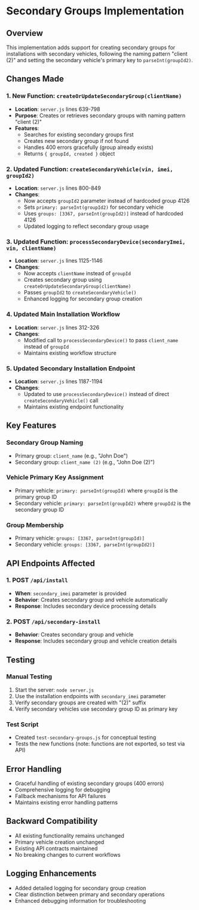 # Secondary Groups Implementation

## Overview
This implementation adds support for creating secondary groups for installations with secondary vehicles, following the naming pattern "client (2)" and setting the secondary vehicle's primary key to `parseInt(groupId2)`.

## Changes Made

### 1. New Function: `createOrUpdateSecondaryGroup(clientName)`
- **Location**: `server.js` lines 639-798
- **Purpose**: Creates or retrieves secondary groups with naming pattern "client (2)"
- **Features**:
  - Searches for existing secondary groups first
  - Creates new secondary group if not found
  - Handles 400 errors gracefully (group already exists)
  - Returns `{ groupId, created }` object

### 2. Updated Function: `createSecondaryVehicle(vin, imei, groupId2)`
- **Location**: `server.js` lines 800-849
- **Changes**:
  - Now accepts `groupId2` parameter instead of hardcoded group 4126
  - Sets `primary: parseInt(groupId2)` for secondary vehicle
  - Uses `groups: [3367, parseInt(groupId2)]` instead of hardcoded 4126
  - Updated logging to reflect secondary group usage

### 3. Updated Function: `processSecondaryDevice(secondaryImei, vin, clientName)`
- **Location**: `server.js` lines 1125-1146
- **Changes**:
  - Now accepts `clientName` instead of `groupId`
  - Creates secondary group using `createOrUpdateSecondaryGroup(clientName)`
  - Passes `groupId2` to `createSecondaryVehicle()`
  - Enhanced logging for secondary group creation

### 4. Updated Main Installation Workflow
- **Location**: `server.js` lines 312-326
- **Changes**:
  - Modified call to `processSecondaryDevice()` to pass `client_name` instead of `groupId`
  - Maintains existing workflow structure

### 5. Updated Secondary Installation Endpoint
- **Location**: `server.js` lines 1187-1194
- **Changes**:
  - Updated to use `processSecondaryDevice()` instead of direct `createSecondaryVehicle()` call
  - Maintains existing endpoint functionality

## Key Features

### Secondary Group Naming
- Primary group: `client_name` (e.g., "John Doe")
- Secondary group: `client_name (2)` (e.g., "John Doe (2)")

### Vehicle Primary Key Assignment
- Primary vehicle: `primary: parseInt(groupId)` where `groupId` is the primary group ID
- Secondary vehicle: `primary: parseInt(groupId2)` where `groupId2` is the secondary group ID

### Group Membership
- Primary vehicle: `groups: [3367, parseInt(groupId)]`
- Secondary vehicle: `groups: [3367, parseInt(groupId2)]`

## API Endpoints Affected

### 1. POST `/api/install`
- **When**: `secondary_imei` parameter is provided
- **Behavior**: Creates secondary group and vehicle automatically
- **Response**: Includes secondary device processing details

### 2. POST `/api/secondary-install`
- **Behavior**: Creates secondary group and vehicle
- **Response**: Includes secondary group and vehicle creation details

## Testing

### Manual Testing
1. Start the server: `node server.js`
2. Use the installation endpoints with `secondary_imei` parameter
3. Verify secondary groups are created with "(2)" suffix
4. Verify secondary vehicles use secondary group ID as primary key

### Test Script
- Created `test-secondary-groups.js` for conceptual testing
- Tests the new functions (note: functions are not exported, so test via API)

## Error Handling
- Graceful handling of existing secondary groups (400 errors)
- Comprehensive logging for debugging
- Fallback mechanisms for API failures
- Maintains existing error handling patterns

## Backward Compatibility
- All existing functionality remains unchanged
- Primary vehicle creation unchanged
- Existing API contracts maintained
- No breaking changes to current workflows

## Logging Enhancements
- Added detailed logging for secondary group creation
- Clear distinction between primary and secondary operations
- Enhanced debugging information for troubleshooting
